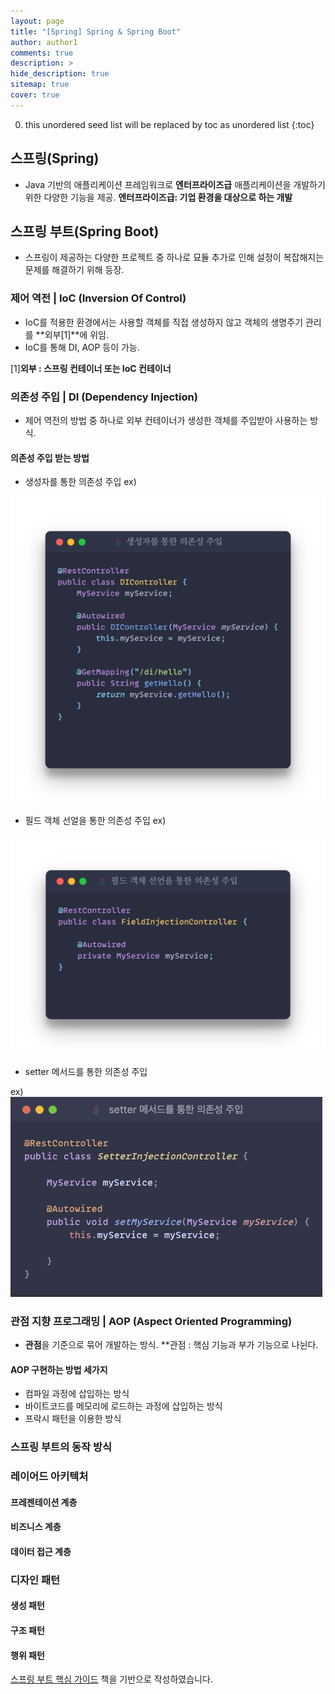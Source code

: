 ```yaml
---
layout: page
title: "[Spring] Spring & Spring Boot"
author: author1
comments: true
description: >
hide_description: true
sitemap: true
cover: true
---
```


0. this unordered seed list will be replaced by toc as unordered list 
{:toc}

## 스프링(Spring)
- Java 기반의 애플리케이션 프레임워크로 **엔터프라이즈급** 애플리케이션을 개발하기 위한 다양한 기능을 제공.
**엔터프라이즈급: 기업 환경을 대상으로 하는 개발**

## 스프링 부트(Spring Boot)
- 스프링이 제공하는 다양한 프로젝트 중 하나로 묘듈 추가로 인해 설정이 복잡해지는 문제를 해결하기 위해 등장.

### 제어 역전 | IoC (Inversion Of Control)

- IoC를 적용한 환경에서는 사용할 객체를 직접 생성하지 않고 객체의 생명주기 관리를 **외부[1]**에 위임.
- IoC를 통해 DI, AOP 등이 가능.

[1]**외부 : 스프링 컨테이너 또는 IoC 컨테이너**<br>

### 의존성 주입 | DI (Dependency Injection)
- 제어 역전의 방법 중 하나로 외부 컨테이너가 생성한 객체를 주입받아 사용하는 방식.

#### 의존성 주입 받는 방법
- 생성자를 통한 의존성 주입
ex)

![image](/assets/study/spring/springBoot/di_constructor.png)

- 필드 객체 선얼을 통한 의존성 주입
ex)

![image](/assets/study/spring/springBoot/di_field.png)
- setter 메서드를 통한 의존성 주입

ex)
![image](/assets/study/spring/springBoot/di_setter.png)
### 관점 지향 프로그래밍 | AOP (Aspect Oriented Programming)
- **관점**을 기준으로 묶어 개발하는 방식.
**관점 : 핵심 기능과 부가 기능으로 나뉜다.

#### AOP 구현하는 방법 세가지
- 컴파일 과정에 삽입하는 방식
- 바이트코드를 메모리에 로드하는 과정에 삽입하는 방식
- 프락시 패턴을 이용한 방식

### 스프링 부트의 동작 방식

### 레이어드 아키텍처
#### 프레젠테이션 계층
#### 비즈니스 계층
#### 데이터 접근 계층
### 디자인 패턴
#### 생성 패턴
#### 구조 패턴
#### 행위 패턴




<a href="https://www.aladin.co.kr/shop/wproduct.aspx?ItemId=296591989">스프링 부트 핵심 가이드</a> 책을 기반으로 작성하였습니다.